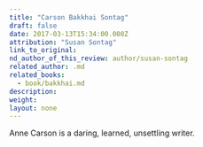 ```yaml
---
title: "Carson Bakkhai Sontag"
draft: false
date: 2017-03-13T15:34:00.000Z
attribution: "Susan Sontag"
link_to_original:
nd_author_of_this_review: author/susan-sontag
related_author: .md
related_books:
  - book/bakkhai.md
description:
weight:
layout: none
---
```

Anne Carson is a daring, learned, unsettling writer.


